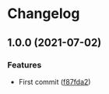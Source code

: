 # Changelog

## 1.0.0 (2021-07-02)


### Features

* First commit ([f87fda2](https://www.github.com/indivorg/theme/commit/f87fda25177c72ceafaf08beb505483b6b7d9676))
